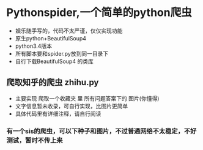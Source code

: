 # Pythonspider,一个简单的python爬虫
* 娱乐随手写的，代码不太严谨，仅仅实现功能
* 原生python+BeautifulSoup4
* python3.4版本
* 所有脚本要和spider.py放到同一目录下
* 自行下载BeautifulSoup4 的类库

## 爬取知乎的爬虫 zhihu.py 
* 主要实现 爬取一个收藏夹 里 所有问题答案下的 图片(你懂得)
* 文字信息暂未收录，可自行实现，比图片更简单
* 具体代码里有详细注释，请自行阅读

### 有一个sis的爬虫，可以下种子和图片，不过普通网络不太稳定，不好测试，暂时不传上来
